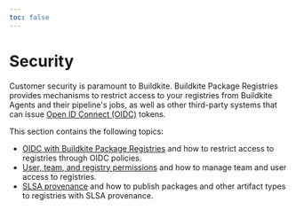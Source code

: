 ```yaml
---
toc: false
---
```


# Security

Customer security is paramount to Buildkite. Buildkite Package Registries provides mechanisms to restrict access to your registries from Buildkite Agents and their pipeline's jobs, as well as other third-party systems that can issue [Open ID Connect (OIDC)](https://openid.net/developers/how-connect-works/) tokens.

This section contains the following topics:

- [OIDC with Buildkite Package Registries](/docs/package-registries/security/oidc) and how to restrict access to registries through OIDC policies.
- [User, team, and registry permissions](/docs/package-registries/security/permissions) and how to manage team and user access to registries.
- [SLSA provenance](/docs/package-registries/security/slsa-provenance) and how to publish packages and other artifact types to registries with SLSA provenance.
